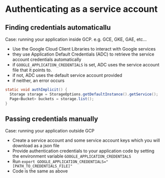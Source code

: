# Authenticating as a service account

## Finding credentials automaticallu

Case: running your application inside GCP. e.g. GCE, GKE, GAE, etc...

- Use the Google Cloud Client Libraries to interact with Google services
- they use Application Default Credentials (ADC) to retrieve the service account credentials automatically
- if `GOOGLE_APPLICATION_CREDENTIALS` is set, ADC uses the service account file that it points to.
- if not, ADC uses the default service account provided
- if neither, an error occurs

```java
static void authImplicit() {
  Storage storage = StorageOptions.getDefaultInstance().getService();
  Page<Bucket> buckets = storage.list();
}
```

## Passing credentials manually

Case: running your application outside GCP

- Create a service account and some service account keys which you will download as a json file
- Provide authentication credentials to your application code by setting the environment variable `GOOGLE_APPLICATION_CREDENTIALS`
- Run `export GOOGLE_APPLICATION_CREDENTIALS="[PATH_TO_CREDENTIALS_FILE]"`
- Code is the same as above